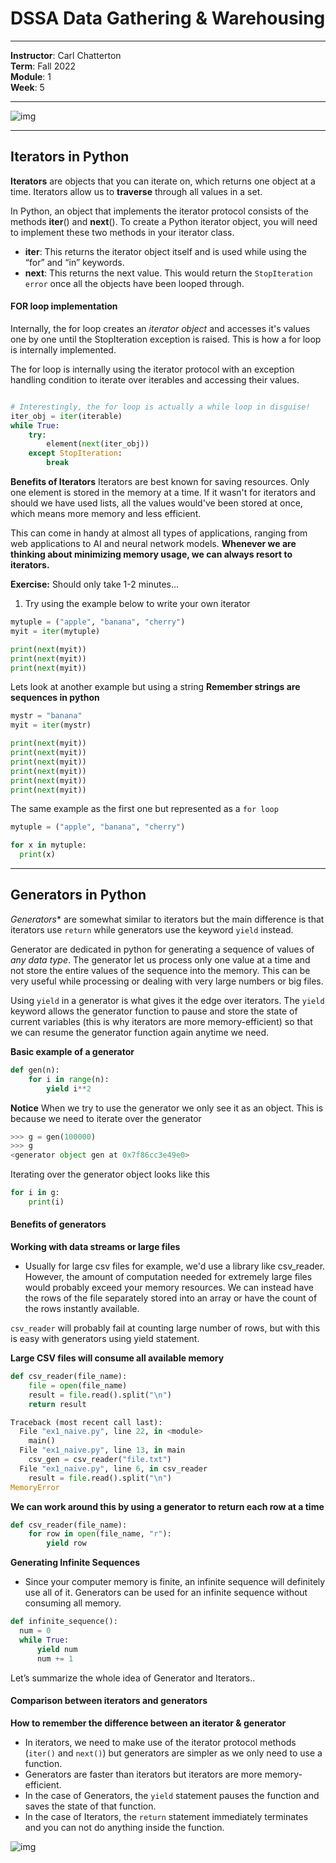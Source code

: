 # DSSA Data Gathering & Warehousing
---
 
**Instructor**: Carl Chatterton <br>
**Term**: Fall 2022 <br>
**Module**: 1 <br>
**Week**: 5

---
![img](/assets/img/headache.jfif)

---
## Iterators in Python

**Iterators** are objects that you can iterate on, which returns one object at a time. Iterators allow us to __traverse__ through all values in a set. 

In Python, an object that implements the iterator protocol consists of the methods __iter__() and __next__(). To create a Python iterator object, you will need to implement these two methods in your iterator class.

* __iter__: This returns the iterator object itself and is used while using the “for” and “in” keywords.
* __next__: This returns the next value. This would return the `StopIteration error` once all the objects have been looped through.

#### FOR loop implementation
Internally, the for loop creates an _iterator object_ and accesses it's values one by one until the StopIteration exception is raised. This is how a for loop is internally implemented.

The for loop is internally using the iterator protocol with an exception handling condition to iterate over iterables and accessing their values.
```python

# Interestingly, the for loop is actually a while loop in disguise!
iter_obj = iter(iterable)
while True:
    try:
        element(next(iter_obj))
    except StopIteration:
        break
```


**Benefits of Iterators**
Iterators are best known for saving resources. Only one element is stored in the memory at a time. If it wasn't for iterators and should we have used lists, all the values would've been stored at once, which means more memory and less efficient.

This can come in handy at almost all types of applications, ranging from web applications to AI and neural network models. **Whenever we are thinking about minimizing memory usage, we can always resort to iterators.**



**Exercise:** Should only take 1-2 minutes...
1. Try using the example below to write your own iterator

```python
mytuple = ("apple", "banana", "cherry")
myit = iter(mytuple)

print(next(myit))
print(next(myit))
print(next(myit))
```

Lets look at another example but using a string
**Remember strings are sequences in python**
```python
mystr = "banana"
myit = iter(mystr)

print(next(myit))
print(next(myit))
print(next(myit))
print(next(myit))
print(next(myit))
print(next(myit))
```
The same example as the first one but represented as a `for loop`
```python
mytuple = ("apple", "banana", "cherry")

for x in mytuple:
  print(x)
```

---

## Generators in Python

*Generators** are somewhat similar to iterators but the main difference is that iterators use `return` while generators use the keyword `yield` instead. 

Generator are dedicated in python for generating a sequence of values of _any data type_. The generator let us process only one value at a time and not store the entire values of the sequence into the memory. This can be very useful while processing or dealing with very large numbers or big files.

Using `yield` in a generator is what gives it the edge over iterators. The `yield` keyword allows the generator function to pause and store the state of current variables (this is why iterators are more memory-efficient) so that we can resume the generator function again anytime we need. 

**Basic example of a generator**
```python
def gen(n):
    for i in range(n):
        yield i**2
```

**Notice** When we try to use the generator we only see it as an object. This is because we need to iterate over the generator 
```python
>>> g = gen(100000)
>>> g
<generator object gen at 0x7f86cc3e49e0>
```

Iterating over the generator object looks like this
```python
for i in g:
    print(i)
```

#### Benefits of generators

**Working with data streams or large files**
 - Usually for large csv files for example, we'd use a library like csv_reader. However, the amount of computation needed for extremely large files would probably exceed your memory resources. We can instead have the rows of the file separately stored into an array or have the count of the rows instantly available.
 
`csv_reader` will probably fail at counting large number of rows, but with this is easy with generators using yield statement.

**Large CSV files will consume all available memory**
```python
def csv_reader(file_name):
    file = open(file_name)
    result = file.read().split("\n")
    return result
```
```python
Traceback (most recent call last):
  File "ex1_naive.py", line 22, in <module>
    main()
  File "ex1_naive.py", line 13, in main
    csv_gen = csv_reader("file.txt")
  File "ex1_naive.py", line 6, in csv_reader
    result = file.read().split("\n")
MemoryError
```
**We can work around this by using a generator to return each row at a time**
```python
def csv_reader(file_name):
    for row in open(file_name, "r"):
        yield row
```

**Generating Infinite Sequences**
 - Since your computer memory is finite, an infinite sequence will definitely use all of it. Generators can be used for an infinite sequence without consuming all memory.

```python
def infinite_sequence():
  num = 0
  while True:
      yield num
      num += 1
```

Let’s summarize the whole idea of Generator and Iterators..



#### Comparison between iterators and generators
**How to remember the difference between an iterator & generator**
* In iterators, we need to make use of the iterator protocol methods (`iter()` and `next()`) but generators are simpler as we only need to use a function.
* Generators are faster than iterators but iterators are more memory-efficient.
* In the case of Generators, the `yield` statement pauses the function and saves the state of that function.
* In the case of Iterators, the `return` statement immediately terminates and you can not do anything inside the function.

![img](/assets/img/iter.png)
